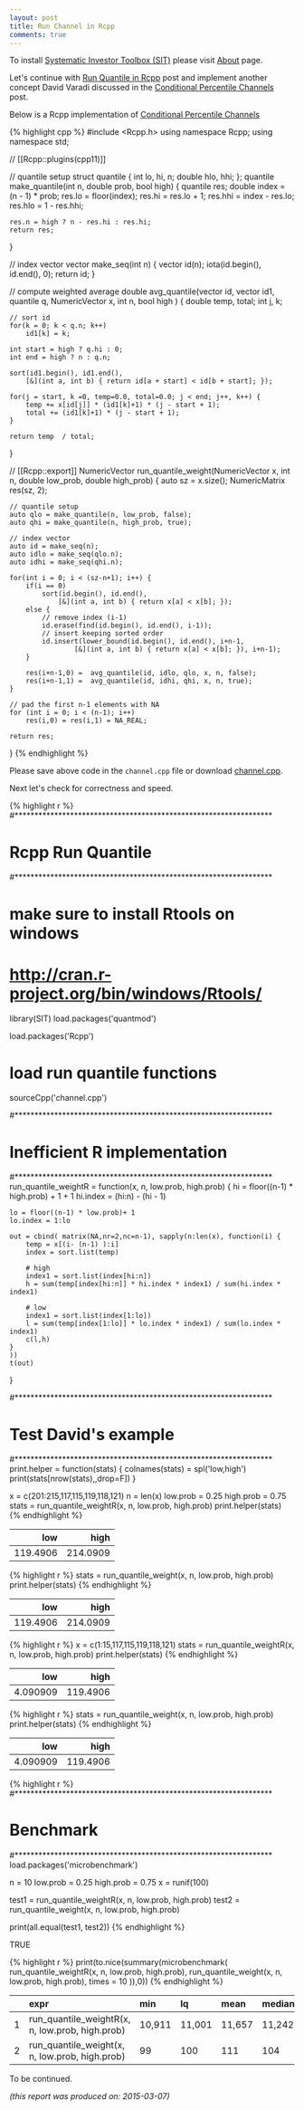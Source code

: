 ```yaml
---
layout: post
title: Run Channel in Rcpp
comments: true
---
```



To install [Systematic Investor Toolbox (SIT)](https://github.com/systematicinvestor/SIT) please visit [About](/about) page.





Let's continue with [Run Quantile in Rcpp](/Run-Quantile-Rcpp) post and implement
another concept David Varadi discussed in the [Conditional Percentile Channels](https://cssanalytics.wordpress.com/2015/02/20/conditional-percentile-channels/)
post.

Below is a Rcpp implementation of [Conditional Percentile Channels](https://cssanalytics.wordpress.com/2015/02/20/conditional-percentile-channels/)

{% highlight cpp %}
#include <Rcpp.h>
using namespace Rcpp;
using namespace std;

// [[Rcpp::plugins(cpp11)]]

// quantile setup
struct quantile {
	int lo, hi, n;
	double hlo, hhi;
};
quantile make_quantile(int n, double prob, bool high) {
	quantile res;
	double index = (n - 1) * prob;
	res.lo = floor(index);
	res.hi = res.lo + 1;
	res.hhi = index - res.lo;
	res.hlo = 1 - res.hhi;
	
	res.n = high ? n - res.hi : res.hi;
	return res;	
}

// index vector
vector<int> make_seq(int n) {
	vector<int> id(n);
	iota(id.begin(), id.end(), 0);
	return id;
}

// compute weighted average
double avg_quantile(vector<int> id, vector<int> id1, quantile q, 
	NumericVector x, int n, bool high
) {
	double temp, total; int j, k;
		
	// sort id
	for(k = 0; k < q.n; k++)
		id1[k] = k;

	int start = high ? q.hi : 0;
	int end = high ? n : q.n;

	sort(id1.begin(), id1.end(), 
		[&](int a, int b) { return id[a + start] < id[b + start]; });

	for(j = start, k =0, temp=0.0, total=0.0; j < end; j++, k++) {
		temp += x[id[j]] * (id1[k]+1) * (j - start + 1);
		total += (id1[k]+1) * (j - start + 1);
	}
	    	
	return temp  / total;	
}

// [[Rcpp::export]]
NumericVector run_quantile_weight(NumericVector x, int n, double low_prob, double high_prob) {
	auto sz = x.size();
	NumericMatrix res(sz, 2);
	
	// quantile setup
	auto qlo = make_quantile(n, low_prob, false);
	auto qhi = make_quantile(n, high_prob, true);

	// index vector
	auto id = make_seq(n);
	auto idlo = make_seq(qlo.n);
	auto idhi = make_seq(qhi.n);
				
	for(int i = 0; i < (sz-n+1); i++) {
		if(i == 0)
			sort(id.begin(), id.end(), 
				[&](int a, int b) { return x[a] < x[b]; });
		else {
			// remove index (i-1)
			id.erase(find(id.begin(), id.end(), i-1));
			// insert keeping sorted order
			id.insert(lower_bound(id.begin(), id.end(), i+n-1, 
	    			[&](int a, int b) { return x[a] < x[b]; }), i+n-1);
		}    
        	
		res(i+n-1,0) =  avg_quantile(id, idlo, qlo, x, n, false);
		res(i+n-1,1) =  avg_quantile(id, idhi, qhi, x, n, true);
	}
    
	// pad the first n-1 elements with NA
	for (int i = 0; i < (n-1); i++) 
		res(i,0) = res(i,1) = NA_REAL;

	return res;	
}
{% endhighlight %}

Please save above code in the `channel.cpp` file or download [channel.cpp](/public/doc/channel.cpp).

Next let's check for correctness and speed. 


{% highlight r %}
#*****************************************************************
# Rcpp Run Quantile
#*****************************************************************
# make sure to install Rtools on windows
# http://cran.r-project.org/bin/windows/Rtools/
library(SIT)
load.packages('quantmod')

load.packages('Rcpp')

# load run quantile functions
sourceCpp('channel.cpp')

#*****************************************************************
# Inefficient R implementation
#*****************************************************************
run_quantile_weightR = function(x, n, low.prob, high.prob) {
	hi = floor((n-1) * high.prob) + 1 + 1
	hi.index = (hi:n) - (hi - 1)
	
	lo = floor((n-1) * low.prob)+ 1
	lo.index = 1:lo

	out = cbind( matrix(NA,nr=2,nc=n-1), sapply(n:len(x), function(i) {
		temp = x[(i- (n-1) ):i]
		index = sort.list(temp)

		# high		
		index1 = sort.list(index[hi:n])		
		h = sum(temp[index[hi:n]] * hi.index * index1) / sum(hi.index * index1)
		
		# low
		index1 = sort.list(index[1:lo])		
		l = sum(temp[index[1:lo]] * lo.index * index1) / sum(lo.index * index1)
		c(l,h)
	}
	))
	t(out)
}	

#*****************************************************************
# Test David's example
#*****************************************************************
print.helper = function(stats) {
	colnames(stats) = spl('low,high')
	print(stats[nrow(stats),,drop=F])
}

x = c(201:215,117,115,119,118,121)
n = len(x)
low.prob = 0.25
high.prob = 0.75
stats = run_quantile_weightR(x, n, low.prob, high.prob)
	print.helper(stats)
{% endhighlight %}



|      low|     high|
|--------:|--------:|
| 119.4906| 214.0909|
    




{% highlight r %}
stats = run_quantile_weight(x, n, low.prob, high.prob)
	print.helper(stats)
{% endhighlight %}



|      low|     high|
|--------:|--------:|
| 119.4906| 214.0909|
    




{% highlight r %}
x = c(1:15,117,115,119,118,121)
stats = run_quantile_weightR(x, n, low.prob, high.prob)
	print.helper(stats)
{% endhighlight %}



|      low|     high|
|--------:|--------:|
| 4.090909| 119.4906|
    




{% highlight r %}
stats = run_quantile_weight(x, n, low.prob, high.prob)
	print.helper(stats)
{% endhighlight %}



|      low|     high|
|--------:|--------:|
| 4.090909| 119.4906|
    




{% highlight r %}
#*****************************************************************
# Benchmark
#*****************************************************************
load.packages('microbenchmark')

n = 10
low.prob = 0.25
high.prob = 0.75
x = runif(100)

test1 = run_quantile_weightR(x, n, low.prob, high.prob)
test2 = run_quantile_weight(x, n, low.prob, high.prob)

print(all.equal(test1, test2))
{% endhighlight %}



TRUE
    




{% highlight r %}
print(to.nice(summary(microbenchmark(
	run_quantile_weightR(x, n, low.prob, high.prob),
	run_quantile_weight(x, n, low.prob, high.prob),
	times = 10
)),0))
{% endhighlight %}



|   |expr                                            |min    |lq     |mean   |median |uq     |max    |neval  |
|:--|:-----------------------------------------------|:------|:------|:------|:------|:------|:------|:------|
|1  |run_quantile_weightR(x, n, low.prob, high.prob) |10,911 |11,001 |11,657 |11,242 |12,256 |13,904 |    10 |
|2  |run_quantile_weight(x, n, low.prob, high.prob)  |    99 |   100 |   111 |   104 |   121 |   140 |    10 |
    

To be continued.


*(this report was produced on: 2015-03-07)*
